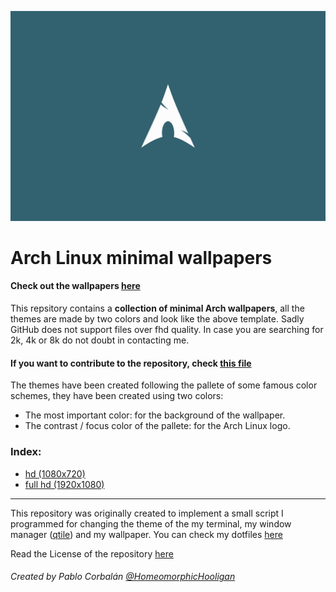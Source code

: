 <p align="center">
  <img src="wallpapers/hd/breeze.png" alt="...">
</p>

# Arch Linux minimal wallpapers

#### Check out the wallpapers [here](other/wallpapers.md)

This repsitory contains a **collection of minimal Arch wallpapers**, all the themes are made by two colors and look like the above template. Sadly GitHub does not support files over fhd quality. In case you are searching for 2k, 4k or 8k do not doubt in contacting me.

#### If you want to contribute to the repository, check [this file](other/contributing.md)

The themes have been created following the pallete of some famous color schemes, they have been created using two colors:

- The most important color: for the background of the wallpaper.
- The contrast / focus color of the pallete: for the Arch Linux logo.

### Index:
- [hd (1080x720)](wallpapers/hd/)
- [full hd (1920x1080)](wallpapers/full-hd)

--- 
This repository was originally created to implement a small script I programmed for changing the theme of the my terminal, my window manager ([qtile](https://qtile.org)) and my wallpaper. You can check my dotfiles [here](https://github.com/pablocorbalann/dotfiles)

Read the License of the repository [here](other/LICENSE)

###### Created by Pablo Corbalán [@HomeomorphicHooligan](https://github.com/HomeomorphicHooligan)

